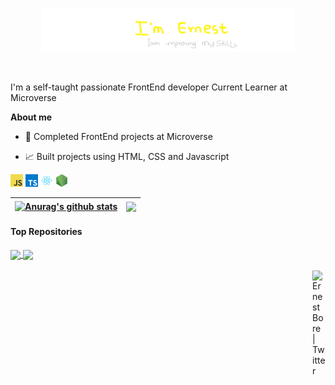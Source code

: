 <p align="center"><img width="80%" alt="Hello, I'm Ernest. I am improving on my skills currently" src="./assets/gh-readme-header.png" /></a></p>

<br />

I'm a self-taught passionate FrontEnd developer
Current Learner at Microverse 

**About me**

- 💼 Completed FrontEnd projects at Microverse

- 📈 Built projects using HTML, CSS and Javascript



<code><img height="20" alt="javascript" src="https://raw.githubusercontent.com/github/explore/80688e429a7d4ef2fca1e82350fe8e3517d3494d/topics/javascript/javascript.png"></code>
<code><img height="20" alt="typescript" src="https://raw.githubusercontent.com/github/explore/80688e429a7d4ef2fca1e82350fe8e3517d3494d/topics/typescript/typescript.png"></code>
<code><img height="20" alt="react" src="https://raw.githubusercontent.com/github/explore/80688e429a7d4ef2fca1e82350fe8e3517d3494d/topics/react/react.png"></code>
<code><img height="20" alt="nodejs" src="https://raw.githubusercontent.com/github/explore/80688e429a7d4ef2fca1e82350fe8e3517d3494d/topics/nodejs/nodejs.png"></code>    


| <a href="https://github.com/anuraghazra/github-readme-stats"><img align="center" src="https://github-readme-stats.vercel.app/api?username=ernestkorir&show_icons=true&include_all_commits=true&theme=buefy&hide_border=true" alt="Anurag's github stats" /></a> | <a href="https://github.com/ernestkorir/github-readme-stats"><img align="center" src="https://github-readme-stats.vercel.app/api/top-langs/?username=ernestkorir&layout=compact&theme=buefy&hide_border=true" /></a> |
| ------------- | ------------- |

#### Top Repositories


<a href="https://ernestkorir.github.io/Capstone-1/">
  <img align="center" src="https://github-readme-stats.vercel.app/api/pin/?username=ernestkorir&repo=github-readme-stats&theme=buefy" />
</a>
<a href="https://ernestkorir.github.io/ToDo-List/dist/">
  <img align="center" src="https://github-readme-stats.vercel.app/api/pin/?username=ernestkorir&repo=anuraghazra.github.io&theme=buefy" />
</a>

<br />
<br />

<a href="https://twitter.com/ernestbore3">
  <img align="right" alt="Ernest Bore | Twitter" width="21px" src="https://raw.githubusercontent.com/anuraghazra/anuraghazra/master/assets/twitter.svg" />
</a>

